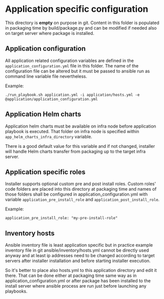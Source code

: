 # Application specific configuration

This directory is **empty** on purpose in git. Content in this folder is
populated in packaging time by build/package.py and can be modified if needed
also on target server where package is installed.

## Application configuration

All application related configuration variables are defined in the
`application_configuration.yml` file in this folder. The name of the configuration
file can be altered but it must be passed to ansible run as command line
variable file nevertheless.

Example:
```
./run_playbook.sh application.yml -i application/hosts.yml -e @application/application_configuration.yml
```

## Application Helm charts

Application helm charts must be available on infra node before application playbook is executed.
That folder on infra node is specified within `app_helm_charts_infra_directory` variable.

There is a good default value for this variable and if not changed, installer will handle
Helm charts transfer from packaging up to the target infra server.

## Application specific roles

Installer supports optional custom pre and post install roles. Custom roles' code folders
are placed into this directory at packaging time and names of those folders shall be configured in
application_configuration.yml with variable `application_pre_install_role` and `application_post_install_role`.

Example:
```
application_pre_install_role: "my-pre-install-role"
```

## Inventory hosts

Ansible inventory file is least application specific but in practice example
inventory file in git ansible/inventory/hosts.yml cannot be directly used anyway
and at least ip addresses need to be changed according to target servers after
installer installation and before starting installer execution.

So it's better to place also hosts.yml to this application directory and edit it there.
That can be done either at packaging time same way as in application_configuration.yml
or after package has been installed to the install server where ansible process are run just
before launching any playbooks.
